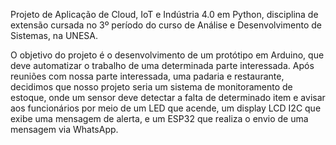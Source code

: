 Projeto de Aplicação de Cloud, IoT e Indústria 4.0 em Python, disciplina de extensão cursada no 3º período do curso de Análise e Desenvolvimento de Sistemas, na UNESA.

O objetivo do projeto é o desenvolvimento de um protótipo em Arduino, que deve automatizar o trabalho de uma determinada parte interessada. Após reuniões com nossa parte interessada, uma padaria e restaurante, decidimos que nosso projeto seria um sistema de monitoramento de estoque, onde um sensor deve detectar a falta de determinado item e avisar aos funcionários por meio de um LED que acende, um display LCD I2C que exibe uma mensagem de alerta, e um ESP32 que realiza o envio de uma mensagem via WhatsApp.
